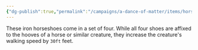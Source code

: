 ```yaml
---
{"dg-publish":true,"permalink":"/campaigns/a-dance-of-matter/items/horseshoes-of-speed/","tags":["wonderous","rare"]}
---
```


These iron horseshoes come in a set of four. While all four shoes are affixed to the hooves of a horse or similar creature, they increase the creature's walking speed by `30ft` feet.